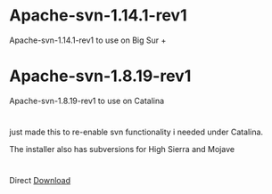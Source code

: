 # Apache-svn-1.14.1-rev1

Apache-svn-1.14.1-rev1 to use on Big Sur +
##
# Apache-svn-1.8.19-rev1
 
Apache-svn-1.8.19-rev1 to use on Catalina
#
just made this to re-enable svn functionality i needed under Catalina.

The installer also has subversions for High Sierra and Mojave

#
Direct [Download](https://github.com/LAbyOne/Apache-svn-1.8.19-rev1/raw/main/Apache-svn-1.8.19-rev1.dmg)
